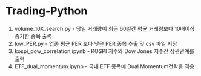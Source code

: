 # Trading-Python
1. volume_10X_search.py - 당일 거래량이 최근 60일간 평균 거래량보다 10배이상 증가한 종목 출력
2. low_PER.py - 업종 평균 PER 보다 낮은 PER 종목 추출 및 csv 파일 저장
3. kospi_dow_correlation.ipynb - KOSPI 지수와 Dow Jones 지수간 상관관계를 출력
4. ETF_dual_momentum.ipynb - 국내 ETF 종목에 Dual Momentum전략을 적용

